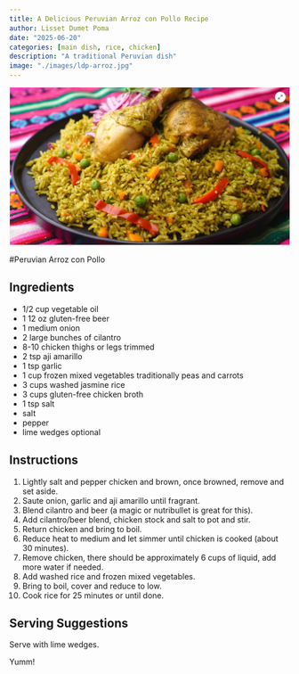 ```yaml
---
title: A Delicious Peruvian Arroz con Pollo Recipe
author: Lisset Dumet Poma
date: "2025-06-20"
categories: [main dish, rice, chicken]
description: "A traditional Peruvian dish"
image: "./images/ldp-arroz.jpg"
---
```


<!-- Replace the img src file path below with the same path you used in the YAML above -->
<p align="center">
  <img src="./images/ldp-arroz.jpg"/>
</p>

#Peruvian Arroz con Pollo

## Ingredients

- 1/2 cup vegetable oil
- 1 12 oz gluten-free beer
- 1 medium onion
- 2 large bunches of cilantro
- 8-10 chicken thighs or legs trimmed
- 2 tsp aji amarillo
- 1 tsp garlic
- 1 cup frozen mixed vegetables traditionally peas and carrots
- 3 cups washed jasmine rice
- 3 cups gluten-free chicken broth
- 1 tsp salt
- salt
- pepper
- lime wedges optional

## Instructions

1. Lightly salt and pepper chicken and brown, once browned, remove and set aside.
2. Saute onion, garlic and aji amarillo until fragrant.
3. Blend cilantro and beer (a magic or nutribullet is great for this).
4. Add cilantro/beer blend, chicken stock and salt to pot and stir.
5. Return chicken and bring to boil.
6. Reduce heat to medium and let simmer until chicken is cooked (about 30 minutes).
7. Remove chicken, there should be approximately 6 cups of liquid, add more water if needed.
8. Add washed rice and frozen mixed vegetables.
9. Bring to boil, cover and reduce to low.
10. Cook rice for 25 minutes or until done.
  

## Serving Suggestions
Serve with lime wedges.

Yumm!
